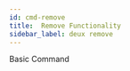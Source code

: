 ```yaml
---
id: cmd-remove
title:  Remove Functionality
sidebar_label: deux remove
---
```


Basic Command


<!-- ### Available add option
`asset`  
Add asset (CSS, Javascript, 3rd Libraries or Vendors, Web Fonts, and SASS).

`plugin`  
Add plugin dependencies, all plugins are will be loaded with [TGM Plugin Activation](http://tgmpluginactivation.com/).

`menu`  
Add [WordPress Theme Menus](https://developer.wordpress.org/themes/functionality/navigation-menus/).

`widget`  
Add [WordPress Widget](https://developer.wordpress.org/themes/functionality/widgets/).

`feature`  
Add [WordPress Theme Support](https://developer.wordpress.org/reference/functions/add_theme_support/).

`template`  
Add Page Templates and Partial Templates.

`component`  
Add Theme Component such as Button, Navigation etc.

`customizer`  
Add [Theme Customizer](https://developer.wordpress.org/themes/advanced-topics/customizer-api/).

`imgsize`  
Add [Custom Image Size Registration](https://developer.wordpress.org/reference/functions/add_image_size/).

`helper`  
Add PHP helper function in your theme.

`libclass`  
Add PHP library in your theme.

`hooks`  
Add [WordPress Hooks](https://developer.wordpress.org/plugins/hooks/) (action or filter). -->
